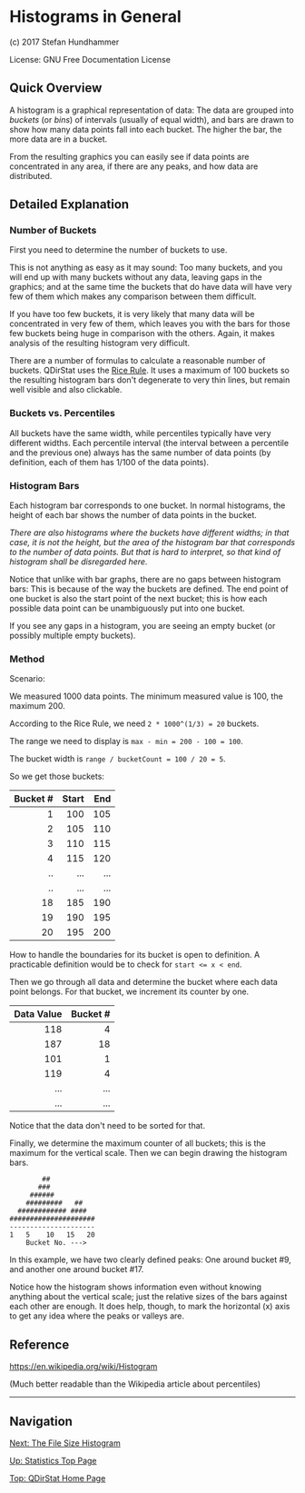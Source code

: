 # Histograms in General

(c) 2017 Stefan Hundhammer

License: GNU Free Documentation License


## Quick Overview

A histogram is a graphical representation of data: The data are grouped into
_buckets_ (or _bins_) of intervals (usually of equal width), and bars are drawn
to show how many data points fall into each bucket. The higher the bar, the
more data are in a bucket.

From the resulting graphics you can easily see if data points are concentrated
in any area, if there are any peaks, and how data are distributed.



## Detailed Explanation

### Number of Buckets

First you need to determine the number of buckets to use.

This is not anything as easy as it may sound: Too many buckets, and you will
end up with many buckets without any data, leaving gaps in the graphics; and at
the same time the buckets that do have data will have very few of them which
makes any comparison between them difficult.

If you have too few buckets, it is very likely that many data will be
concentrated in very few of them, which leaves you with the bars for those few
buckets being huge in comparison with the others. Again, it makes analysis of
the resulting histogram very difficult.

There are a number of formulas to calculate a reasonable number of
buckets. QDirStat uses the
[Rice Rule](https://en.wikipedia.org/wiki/Histogram#Rice_Rule).
It uses a maximum of 100 buckets so the resulting histogram bars don't
degenerate to very thin lines, but remain well visible and also clickable.


### Buckets vs. Percentiles

All buckets have the same width, while percentiles typically have very
different widths. Each percentile interval (the interval between a percentile
and the previous one) always has the same number of data points (by definition,
each of them has 1/100 of the data points).


### Histogram Bars

Each histogram bar corresponds to one bucket. In normal histograms, the height
of each bar shows the number of data points in the bucket.

_There are also histograms where the buckets have different widths; in that
case, it is not the height, but the area of the histogram bar that corresponds
to the number of data points. But that is hard to interpret, so that kind of
histogram shall be disregarded here._

Notice that unlike with bar graphs, there are no gaps between histogram bars:
This is because of the way the buckets are defined. The end point of one bucket
is also the start point of the next bucket; this is how each possible data
point can be unambiguously put into one bucket.

If you see any gaps in a histogram, you are seeing an empty bucket (or possibly
multiple empty buckets).


### Method

Scenario:

We measured 1000 data points. The minimum measured value is 100, the maximum
200.

According to the Rice Rule, we need `2 * 1000^(1/3) = 20` buckets.

The range we need to display is `max - min = 200 - 100 = 100`.

The bucket width is `range / bucketCount = 100 / 20 = 5`.

So we get those buckets:

| Bucket # | Start | End |
| -------: | ----: | --: |
|        1 |   100 | 105 |
|        2 |   105 | 110 |
|        3 |   110 | 115 |
|        4 |   115 | 120 |
|       .. |   ... | ... |
|       .. |   ... | ... |
|       18 |   185 | 190 |
|       19 |   190 | 195 |
|       20 |   195 | 200 |

How to handle the boundaries for its bucket is open to definition. A
practicable definition would be to check for `start <= x < end`.

Then we go through all data and determine the bucket where each data point
belongs. For that bucket, we increment its counter by one.


| Data Value | Bucket # |
| ---------: | -------: |
|        118 |        4 |
|        187 |       18 |
|        101 |        1 |
|        119 |        4 |
|        ... |      ... |
|        ... |      ... |

Notice that the data don't need to be sorted for that.

Finally, we determine the maximum counter of all buckets; this is the maximum
for the vertical scale. Then we can begin drawing the histogram bars.

            ##
           ###
         ######
        #########   ##
      ############ ####
    #####################
    ---------------------
    1   5    10   15   20
        Bucket No. --->


In this example, we have two clearly defined peaks: One around bucket #9, and
another one around bucket #17.

Notice how the histogram shows information even without knowing anything about
the vertical scale; just the relative sizes of the bars against each other are
enough. It does help, though, to mark the horizontal (x) axis to get any idea
where the peaks or valleys are.


## Reference

https://en.wikipedia.org/wiki/Histogram

(Much better readable than the Wikipedia article about percentiles)


----------------------------------

## Navigation

[Next: The File Size Histogram](https://github.com/shundhammer/qdirstat/blob/master/doc/stats/File-Size-Histogram.md)

[Up: Statistics Top Page](https://github.com/shundhammer/qdirstat/blob/master/doc/stats/Statistics.md)

[Top: QDirStat Home Page](https://github.com/shundhammer/qdirstat/blob/master/README.md)
